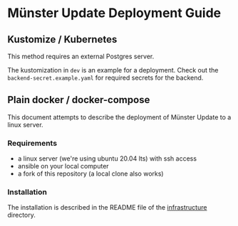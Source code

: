 # Münster Update Deployment Guide

## Kustomize / Kubernetes

This method requires an external Postgres server.

The kustomization in `dev` is an example for a deployment. Check out the `backend-secret.example.yaml` for required secrets for the backend.

## Plain docker / docker-compose

This document attempts to describe the deployment of Münster Update to a linux server.

### Requirements

- a linux server (we're using ubuntu 20.04 lts) with ssh access
- ansible on your local computer
- a fork of this repository (a local clone also works)

### Installation

The installation is described in the README file of the [infrastructure](../infrastructure/README.md) directory.
